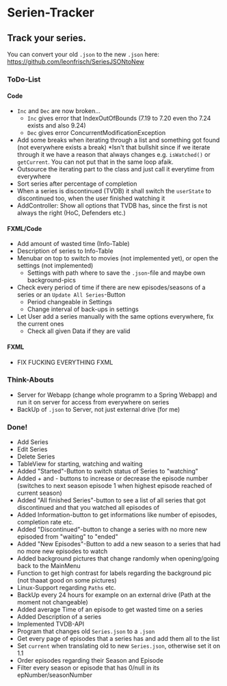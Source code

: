 # Serien-Tracker

## Track your series.

You can convert your old `.json` to the new `.json` here: https://github.com/leonfrisch/SeriesJSONtoNew

### ToDo-List
#### Code
* `Inc` and `Dec` are now broken...
    * `Inc` gives error that IndexOutOfBounds (7.19 to 7.20 even tho 7.24 exists and also 9.24)
    * `Dec` gives error ConcurrentModificationException
* Add some breaks when iterating through a list and something got found (not everywhere exists a break)
    *Isn't that bullshit since if we iterate through it we have a reason that always changes e.g. `isWatched()` or `getCurrent`. You can not put that in the same loop afaik.
* Outsource the iterating part to the class and just call it everytime from everywhere
* Sort series after percentage of completion
* When a series is discontinued (TVDB) it shall switch the `userState` to discontinued too, when the user finished watching it
* AddController: Show all options that TVDB has, since the first is not always the right (HoC, Defenders etc.)
    
#### FXML/Code
* Add amount of wasted time (Info-Table)
* Description of series to Info-Table
* Menubar on top to switch to movies (not implemented yet), or open the settings (not implemented)
    * Settings with path where to save the `.json`-file and maybe own background-pics
* Check every period of time if there are new episodes/seasons of a series or an `Update All Series`-Button
    * Period changeable in Settings
    * Change interval of back-ups in settings  
* Let User add a series manually with the same options everywhere, fix the current ones
    * Check all given Data if they are valid

#### FXML
* FIX FUCKING EVERYTHING FXML

### Think-Abouts
* Server for Webapp (change whole programm to a Spring Webapp) and run it on server for access from everywhere on series
* BackUp of `.json` to Server, not just external drive (for me)

### Done!
* Add Series
* Edit Series
* Delete Series
* TableView for starting, watching and waiting
* Added "Started"-Button to switch status of Series to "watching"
* Added + and - buttons to increase or decrease the episode number (switches to next season episode 1 when highest episode reached of current season)
* Added "All finished Series"-button to see a list of all series that got discontinued and that you watched all episodes of
* Added Information-button to get informations like number of episodes, completion rate etc.
* Added "Discontinued"-button to change a series with no more new episoded from "waiting" to "ended"
* Added "New Episodes"-Button to add a new season to a series that had no more new episodes to watch
* Added background pictures that change randomly when opening/going back to the MainMenu
* Function to get high contrast for labels regarding the background pic (not thaaat good on some pictures)
* Linux-Support regarding `Paths` etc.
* BackUp every 24 hours for example on an external drive (Path at the moment not changeable)
* Added average Time of an episode to get wasted time on a series
* Added Description of a series
* Implemented TVDB-API
* Program that changes old `Series.json` to a `.json`
* Get every page of episodes that a series has and add them all to the list
* Set `current` when translating old to new `Series.json`, otherwise set it on 1.1
* Order episodes regarding their Season and Episode
* Filter every season or episode that has 0/null in its epNumber/seasonNumber
